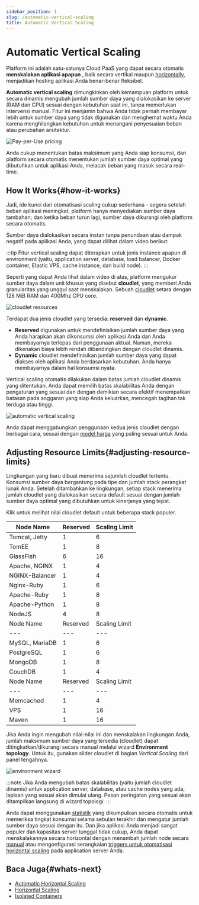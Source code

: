 ```yaml
---
sidebar_position: 1
slug: /automatic-vertical-scaling
title: Automatic Vertical Scaling
---
```

# Automatic Vertical Scaling

Platform ini adalah satu-satunya Cloud PaaS yang dapat secara otomatis **menskalakan aplikasi apapun** , baik secara vertikal maupun
[horizontally](https://docs.dewacloud.com/docs/automatic-horizontal-scaling/), menjadikan hosting aplikasi Anda benar-benar fleksibel.

**Automatic vertical scaling** dimungkinkan oleh kemampuan platform untuk secara dinamis mengubah jumlah sumber daya yang dialokasikan ke server (RAM dan CPU) sesuai dengan kebutuhan saat ini, tanpa memerlukan intervensi manual. Fitur ini menjamin bahwa Anda tidak pernah membayar lebih untuk sumber daya yang tidak digunakan dan menghemat waktu Anda karena menghilangkan kebutuhan untuk menangani penyesuaian beban atau perubahan arsitektur.

![Pay-per-Use pricing](#)

Anda cukup menentukan batas maksimum yang Anda siap konsumsi, dan platform secara otomatis menentukan jumlah sumber daya optimal yang dibutuhkan untuk aplikasi Anda, melacak beban yang masuk secara real-time.

## How It Works{#how-it-works}

Jadi, ide kunci dari otomatisasi scaling cukup sederhana - segera setelah beban aplikasi meningkat, platform hanya menyediakan sumber daya tambahan; dan ketika beban turun lagi, sumber daya dikurangi oleh platform secara otomatis.

Sumber daya dialokasikan secara instan tanpa penundaan atau dampak negatif pada aplikasi Anda, yang dapat dilihat dalam video berikut:

:::tip
Fitur vertical scaling dapat diterapkan untuk jenis instance apapun di environment (yaitu, application server, database, load balancer, Docker container, Elastic VPS, cache instance, dan build node).
:::

Seperti yang dapat Anda lihat dalam video di atas, platform mengukur sumber daya dalam unit khusus yang disebut **cloudlet**, yang memberi Anda granularitas yang unggul saat menskalakan. Sebuah
[cloudlet](https://docs.dewacloud.com/docs/cloudlet/) setara dengan 128 MiB RAM dan 400Mhz CPU core.

![cloudlet resources](#)

Terdapat dua jenis cloudlet yang tersedia: **reserved** dan **dynamic**.

  * **Reserved** digunakan untuk mendefinisikan jumlah sumber daya yang Anda harapkan akan dikonsumsi oleh aplikasi Anda dan Anda membayarnya terlepas dari penggunaan aktual. Namun, mereka dikenakan biaya lebih rendah dibandingkan dengan cloudlet dinamis.
  * **Dynamic** cloudlet mendefinisikan jumlah sumber daya yang dapat diakses oleh aplikasi Anda berdasarkan kebutuhan. Anda hanya membayarnya dalam hal konsumsi nyata.

Vertical scaling otomatis dilakukan dalam batas jumlah cloudlet dinamis yang ditentukan. Anda dapat memilih batas skalabilitas Anda dengan pengaturan yang sesuai dan dengan demikian secara efektif menempatkan batasan pada anggaran yang siap Anda keluarkan, mencegah tagihan tak terduga atau tinggi.

![automatic vertical scaling](#)

Anda dapat menggabungkan penggunaan kedua jenis cloudlet dengan berbagai cara, sesuai dengan [model harga](https://docs.dewacloud.com/docs/pricing-model/) yang paling sesuai untuk Anda.

## Adjusting Resource Limits{#adjusting-resource-limits}

Lingkungan yang baru dibuat menerima sejumlah cloudlet tertentu. Konsumsi sumber daya bergantung pada tipe dan jumlah stack perangkat lunak Anda. Setelah ditambahkan ke lingkungan, setiap stack menerima jumlah cloudlet yang dialokasikan secara default sesuai dengan jumlah sumber daya optimal yang dibutuhkan untuk kinerjanya yang tepat.

Klik untuk melihat nilai cloudlet default untuk beberapa stack populer.

Node Name | Reserved | Scaling Limit  
---|---|---  
Tomcat, Jetty | 1 | 6  
TomEE | 1 | 8  
GlassFish | 6 | 16  
Apache, NGINX | 1 | 4  
NGINX-Balancer | 1 | 4  
Nginx-Ruby | 1 | 6  
Apache-Ruby | 1 | 8  
Apache-Python | 1 | 8  
NodeJS | 4 | 8  
Node Name | Reserved | Scaling Limit  
---|---|---  
MySQL, MariaDB | 1 | 6  
PostgreSQL | 1 | 6  
MongoDB | 1 | 8  
CouchDB | 1 | 4  
Node Name | Reserved | Scaling Limit  
---|---|---  
Memcached | 1 | 4  
VPS | 1 | 16  
Maven | 1 | 16  
  
Jika Anda ingin mengubah nilai-nilai ini dan menskalakan lingkungan Anda, jumlah maksimum sumber daya yang tersedia (cloudlet) dapat ditingkatkan/dikurangi secara manual melalui wizard **Environment topology**. Untuk itu, gunakan slider cloudlet di bagian _Vertical Scaling_ dari panel tengahnya.

![environment wizard](#)

:::note
Jika Anda mengubah batas skalabilitas (yaitu jumlah cloudlet dinamis) untuk application server, database, atau cache nodes yang ada, lapisan yang sesuai akan dimulai ulang. Pesan peringatan yang sesuai akan ditampilkan langsung di wizard topologi:
:::

Anda dapat menggunakan [statistik](https://docs.dewacloud.com/docs/view-app-statistics/) yang dikumpulkan secara otomatis untuk memeriksa tingkat konsumsi selama sebulan terakhir dan mengatur jumlah sumber daya sesuai dengan itu. Dan jika aplikasi Anda menjadi sangat populer dan kapasitas server tunggal tidak cukup, Anda dapat menskalakannya secara horizontal dengan menambah jumlah node secara [manual](https://docs.dewacloud.com/docs/horizontal-scaling/) atau mengonfigurasi serangkaian [triggers untuk otomatisasi horizontal scaling](https://docs.dewacloud.com/docs/automatic-horizontal-scaling/) pada application server Anda.

## Baca Juga{#whats-next}

  * [Automatic Horizontal Scaling](https://docs.dewacloud.com/docs/automatic-horizontal-scaling/)
  * [Horizontal Scaling](https://docs.dewacloud.com/docs/horizontal-scaling/)
  * [Isolated Containers](https://docs.dewacloud.com/docs/isolated-containers/)